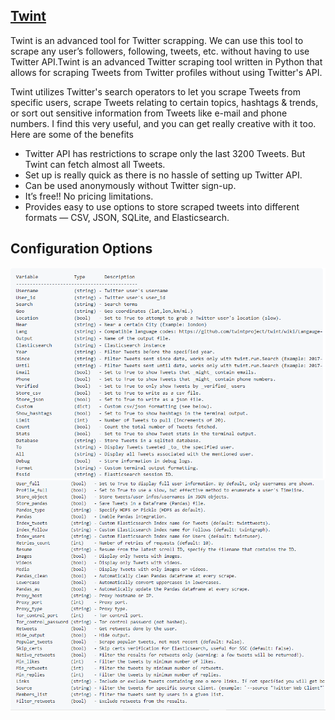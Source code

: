 ## [Twint](https://github.com/twintproject/twint)

Twint is an advanced tool for Twitter scrapping. We can use this tool to scrape any user’s followers, following, tweets, etc. without having to use Twitter API.Twint is an advanced Twitter scraping tool written in Python that allows for scraping Tweets from Twitter profiles without using Twitter's API.

Twint utilizes Twitter's search operators to let you scrape Tweets from specific users, scrape Tweets relating to certain topics, hashtags & trends, or sort out sensitive information from Tweets like e-mail and phone numbers. I find this very useful, and you can get really creative with it too.
Here are some of the benefits

  * Twitter API has restrictions to scrape only the last 3200 Tweets. But Twint can fetch almost all Tweets.
  * Set up is really quick as there is no hassle of setting up Twitter API.
  * Can be used anonymously without Twitter sign-up.
  * It’s free!! No pricing limitations.
  * Provides easy to use options to store scraped tweets into different formats — CSV, JSON, SQLite, and Elasticsearch.

## Configuration Options

<p align="center">
  <img src="Screenshot (139).png" width="875" title="hover text"><img src="Screenshot (141).png" width="900" title="hover text">
 
</p>

